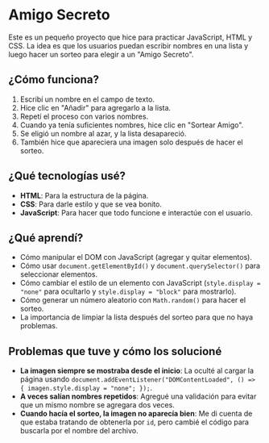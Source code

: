 # Amigo Secreto

Este es un pequeño proyecto que hice para practicar JavaScript, HTML y CSS. La idea es que los usuarios puedan escribir nombres en una lista y luego hacer un sorteo para elegir a un "Amigo Secreto".

## ¿Cómo funciona?

1. Escribí un nombre en el campo de texto.
2. Hice clic en "Añadir" para agregarlo a la lista.
3. Repetí el proceso con varios nombres.
4. Cuando ya tenía suficientes nombres, hice clic en "Sortear Amigo".
5. Se eligió un nombre al azar, y la lista desapareció.
6. También hice que apareciera una imagen solo después de hacer el sorteo.

## ¿Qué tecnologías usé?

- **HTML**: Para la estructura de la página.
- **CSS**: Para darle estilo y que se vea bonito.
- **JavaScript**: Para hacer que todo funcione e interactúe con el usuario.

## ¿Qué aprendí?

- Cómo manipular el DOM con JavaScript (agregar y quitar elementos).
- Cómo usar `document.getElementById()` y `document.querySelector()` para seleccionar elementos.
- Cómo cambiar el estilo de un elemento con JavaScript (`style.display = "none"` para ocultarlo y `style.display = "block"` para mostrarlo).
- Cómo generar un número aleatorio con `Math.random()` para hacer el sorteo.
- La importancia de limpiar la lista después del sorteo para que no haya problemas.

## Problemas que tuve y cómo los solucioné

- **La imagen siempre se mostraba desde el inicio**: La oculté al cargar la página usando `document.addEventListener("DOMContentLoaded", () => { imagen.style.display = "none"; });`.
- **A veces salían nombres repetidos**: Agregué una validación para evitar que un mismo nombre se agregara dos veces.
- **Cuando hacía el sorteo, la imagen no aparecía bien**: Me di cuenta de que estaba tratando de obtenerla por `id`, pero cambié el código para buscarla por el nombre del archivo.

